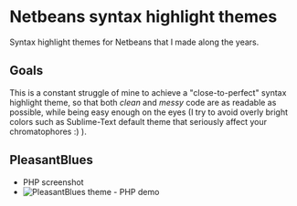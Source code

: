 # Netbeans syntax highlight themes
Syntax highlight themes for Netbeans that I made along the years.
## Goals
This is a constant struggle of mine to achieve a "close-to-perfect" syntax highlight theme, so that both *clean* and *messy* code are as readable as possible, while being easy enough on the eyes (I try to avoid overly bright colors such as Sublime-Text default theme that seriously affect your chromatophores :) ).

## PleasantBlues
* PHP screenshot
* ![PleasantBlues theme - PHP demo](/screenshots/pleasant-blues/php.png)
